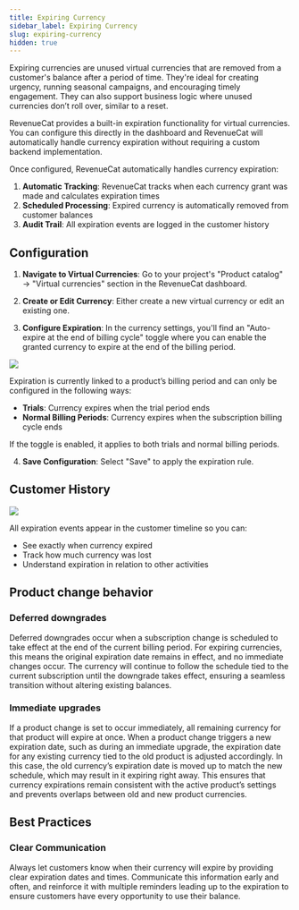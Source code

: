 ```yaml
---
title: Expiring Currency
sidebar_label: Expiring Currency
slug: expiring-currency
hidden: true
---
```


Expiring currencies are unused virtual currencies that are removed from a customer's balance after a period of time. They're ideal for creating urgency, running seasonal campaigns, and encouraging timely engagement. They can also support business logic where unused currencies don’t roll over, similar to a reset.

RevenueCat provides a built-in expiration functionality for virtual currencies. You can configure this directly in the dashboard and RevenueCat will automatically handle currency expiration without requiring a custom backend implementation.

Once configured, RevenueCat automatically handles currency expiration:

1. **Automatic Tracking**: RevenueCat tracks when each currency grant was made and calculates expiration times
2. **Scheduled Processing**: Expired currency is automatically removed from customer balances
3. **Audit Trail**: All expiration events are logged in the customer history

## Configuration

1. **Navigate to Virtual Currencies**: Go to your project's "Product catalog" → "Virtual currencies" section in the RevenueCat dashboard.

2. **Create or Edit Currency**: Either create a new virtual currency or edit an existing one.

3. **Configure Expiration**: In the currency settings, you'll find an "Auto-expire at the end of billing cycle" toggle where you can enable the granted currency to expire at the end of the billing period.

![](/docs_images/virtual-currency/expire-currency.png)

Expiration is currently linked to a product’s billing period and can only be configured in the following ways:

- **Trials**: Currency expires when the trial period ends
- **Normal Billing Periods**: Currency expires when the subscription billing cycle ends

If the toggle is enabled, it applies to both trials and normal billing periods.

4. **Save Configuration**: Select "Save" to apply the expiration rule.

## Customer History

![](/docs_images/virtual-currency/expiring-currency-customer-timeline.png)

All expiration events appear in the customer timeline so you can:

- See exactly when currency expired
- Track how much currency was lost
- Understand expiration in relation to other activities

## Product change behavior

### Deferred downgrades

Deferred downgrades occur when a subscription change is scheduled to take effect at the end of the current billing period. For expiring currencies, this means the original expiration date remains in effect, and no immediate changes occur. The currency will continue to follow the schedule tied to the current subscription until the downgrade takes effect, ensuring a seamless transition without altering existing balances.

### Immediate upgrades

If a product change is set to occur immediately, all remaining currency for that product will expire at once. When a product change triggers a new expiration date, such as during an immediate upgrade, the expiration date for any existing currency tied to the old product is adjusted accordingly. In this case, the old currency’s expiration date is moved up to match the new schedule, which may result in it expiring right away. This ensures that currency expirations remain consistent with the active product’s settings and prevents overlaps between old and new product currencies.

## Best Practices

### Clear Communication

Always let customers know when their currency will expire by providing clear expiration dates and times. Communicate this information early and often, and reinforce it with multiple reminders leading up to the expiration to ensure customers have every opportunity to use their balance.
